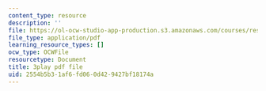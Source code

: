 ```yaml
---
content_type: resource
description: ''
file: https://ol-ocw-studio-app-production.s3.amazonaws.com/courses/res-18-008-calculus-revisited-complex-variables-differential-equations-and-linear-algebra-fall-2011/2554b5b31af6fd060d429427bf18174a_GQKFkoy4VOw.pdf
file_type: application/pdf
learning_resource_types: []
ocw_type: OCWFile
resourcetype: Document
title: 3play pdf file
uid: 2554b5b3-1af6-fd06-0d42-9427bf18174a
---
```

